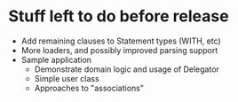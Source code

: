 # Stuff left to do before release

* Add remaining clauses to Statement types (WITH, etc)
* More loaders, and possibly improved parsing support
* Sample application
    * Demonstrate domain logic and usage of Delegator
    * Simple user class
    * Approaches to "associations"
